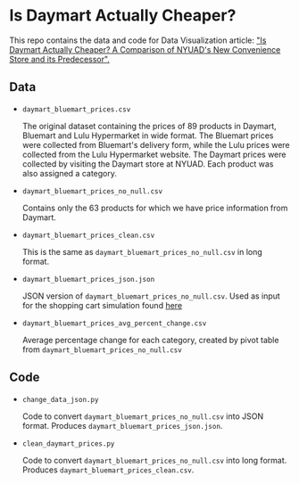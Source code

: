 # Is Daymart Actually Cheaper?
This repo contains the data and code for Data Visualization article: ["Is Daymart Actually Cheaper? A Comparison of NYUAD's New Convenience Store and its Predecessor".](https://www.thegazelle.org/issue/210/columns/day-mart-convenience-store-predecessor)

## Data
- `daymart_bluemart_prices.csv`

  The original dataset containing the prices of 89 products in Daymart, Bluemart and Lulu Hypermarket in wide format. The Bluemart prices were collected from Bluemart's delivery form, while the Lulu prices were collected from the Lulu Hypermarket website. The Daymart prices were collected by visiting the Daymart store at NYUAD. Each product was also assigned a category.
  
- `daymart_bluemart_prices_no_null.csv`

  Contains only the 63 products for which we have price information from Daymart.
  
- `daymart_bluemart_prices_clean.csv`
  
  This is the same as `daymart_bluemart_prices_no_null.csv` in long format.
  
- `daymart_bluemart_prices_json.json`

  JSON version of `daymart_bluemart_prices_no_null.csv`. Used as input for the shopping cart simulation found [here](https://glitch.com/~south-flannel-binder)
  
- `daymart_bluemart_prices_avg_percent_change.csv`

   Average percentage change for each category, created by pivot table from `daymart_bluemart_prices_no_null.csv`
   
## Code
- `change_data_json.py`

  Code to convert `daymart_bluemart_prices_no_null.csv` into JSON format. Produces `daymart_bluemart_prices_json.json`.
  
- `clean_daymart_prices.py`

  Code to convert `daymart_bluemart_prices_no_null.csv` into long format. Produces `daymart_bluemart_prices_clean.csv`.




  

